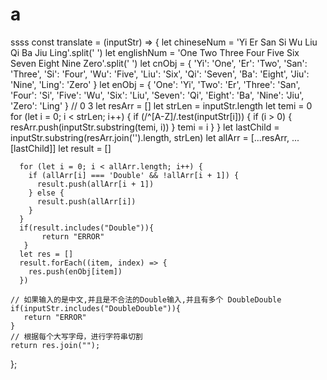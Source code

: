 # a
ssss
const translate = (inputStr) => {
    let chineseNum = 'Yi Er San Si Wu Liu Qi Ba Jiu Ling'.split(' ')
      let englishNum = 'One Two Three Four Five Six Seven Eight Nine Zero'.split(' ')
      let cnObj = {
        'Yi': 'One',
        'Er': 'Two',
        'San': 'Three',
        'Si': 'Four',
        'Wu': 'Five',
        'Liu': 'Six',
        'Qi': 'Seven',
        'Ba': 'Eight',
        'Jiu': 'Nine',
        'Ling': 'Zero'
      }
      let enObj = {
        'One': 'Yi',
        'Two': 'Er',
        'Three': 'San',
        'Four': 'Si',
        'Five': 'Wu',
        'Six': 'Liu',
        'Seven': 'Qi',
        'Eight': 'Ba',
        'Nine': 'Jiu',
        'Zero': 'Ling'
      }
      // 0 3
      let resArr = []
      let strLen = inputStr.length
      let temi = 0
      for (let i = 0; i < strLen; i++) {
        if (/^[A-Z]/.test(inputStr[i])) {
          if (i > 0) {
            resArr.push(inputStr.substring(temi, i))
          }
          temi = i
        }
      }
      let lastChild = inputStr.substring(resArr.join('').length, strLen)
      let allArr = [...resArr, ...[lastChild]]
      let result = []

      for (let i = 0; i < allArr.length; i++) {
        if (allArr[i] === 'Double' && !allArr[i + 1]) {
          result.push(allArr[i + 1])
        } else {
          result.push(allArr[i])
        }
      }
      if(result.includes("Double")){
           return "ERROR"
       }
      let res = []
      result.forEach((item, index) => {
        res.push(enObj[item])
      })
      
    // 如果输入的是中文,并且是不合法的Double输入,并且有多个 DoubleDouble 
    if(inputStr.includes("DoubleDouble")){
       return "ERROR"
    }
    // 根据每个大写字母，进行字符串切割
    return res.join("");
};

